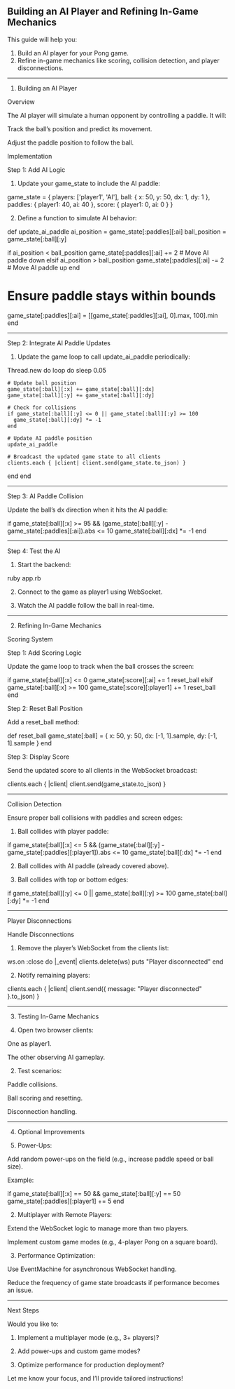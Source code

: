 
## Building an AI Player and Refining In-Game Mechanics

This guide will help you:

1. Build an AI player for your Pong game.  
2. Refine in-game mechanics like scoring, collision detection, and player disconnections.  

---

1. Building an AI Player

Overview

The AI player will simulate a human opponent by controlling a paddle. It will:

Track the ball’s position and predict its movement.

Adjust the paddle position to follow the ball.


Implementation

Step 1: Add AI Logic

1. Update your game_state to include the AI paddle:

game_state = {
  players: ['player1', 'AI'],
  ball: { x: 50, y: 50, dx: 1, dy: 1 },
  paddles: { player1: 40, ai: 40 },
  score: { player1: 0, ai: 0 }
}


2. Define a function to simulate AI behavior:

def update_ai_paddle
  ai_position = game_state[:paddles][:ai]
  ball_position = game_state[:ball][:y]

  if ai_position < ball_position
    game_state[:paddles][:ai] += 2 # Move AI paddle down
  elsif ai_position > ball_position
    game_state[:paddles][:ai] -= 2 # Move AI paddle up
  end

  # Ensure paddle stays within bounds
  game_state[:paddles][:ai] = [[game_state[:paddles][:ai], 0].max, 100].min
end




---

Step 2: Integrate AI Paddle Updates

1. Update the game loop to call update_ai_paddle periodically:

Thread.new do
  loop do
    sleep 0.05

    # Update ball position
    game_state[:ball][:x] += game_state[:ball][:dx]
    game_state[:ball][:y] += game_state[:ball][:dy]

    # Check for collisions
    if game_state[:ball][:y] <= 0 || game_state[:ball][:y] >= 100
      game_state[:ball][:dy] *= -1
    end

    # Update AI paddle position
    update_ai_paddle

    # Broadcast the updated game state to all clients
    clients.each { |client| client.send(game_state.to_json) }
  end
end




---

Step 3: AI Paddle Collision

Update the ball’s dx direction when it hits the AI paddle:

if game_state[:ball][:x] >= 95 && 
   (game_state[:ball][:y] - game_state[:paddles][:ai]).abs <= 10
  game_state[:ball][:dx] *= -1
end


---

Step 4: Test the AI

1. Start the backend:

ruby app.rb


2. Connect to the game as player1 using WebSocket.


3. Watch the AI paddle follow the ball in real-time.




---

2. Refining In-Game Mechanics

Scoring System

Step 1: Add Scoring Logic

Update the game loop to track when the ball crosses the screen:

if game_state[:ball][:x] <= 0
  game_state[:score][:ai] += 1
  reset_ball
elsif game_state[:ball][:x] >= 100
  game_state[:score][:player1] += 1
  reset_ball
end

Step 2: Reset Ball Position

Add a reset_ball method:

def reset_ball
  game_state[:ball] = { x: 50, y: 50, dx: [-1, 1].sample, dy: [-1, 1].sample }
end

Step 3: Display Score

Send the updated score to all clients in the WebSocket broadcast:

clients.each { |client| client.send(game_state.to_json) }


---

Collision Detection

Ensure proper ball collisions with paddles and screen edges:

1. Ball collides with player paddle:

if game_state[:ball][:x] <= 5 && 
   (game_state[:ball][:y] - game_state[:paddles][:player1]).abs <= 10
  game_state[:ball][:dx] *= -1
end


2. Ball collides with AI paddle (already covered above).


3. Ball collides with top or bottom edges:

if game_state[:ball][:y] <= 0 || game_state[:ball][:y] >= 100
  game_state[:ball][:dy] *= -1
end




---

Player Disconnections

Handle Disconnections

1. Remove the player’s WebSocket from the clients list:

ws.on :close do |_event|
  clients.delete(ws)
  puts "Player disconnected"
end


2. Notify remaining players:

clients.each { |client| client.send({ message: "Player disconnected" }.to_json) }




---

3. Testing In-Game Mechanics

1. Open two browser clients:

One as player1.

The other observing AI gameplay.



2. Test scenarios:

Paddle collisions.

Ball scoring and resetting.

Disconnection handling.





---

4. Optional Improvements

1. Power-Ups:

Add random power-ups on the field (e.g., increase paddle speed or ball size).

Example:

if game_state[:ball][:x] == 50 && game_state[:ball][:y] == 50
  game_state[:paddles][:player1] += 5
end



2. Multiplayer with Remote Players:

Extend the WebSocket logic to manage more than two players.

Implement custom game modes (e.g., 4-player Pong on a square board).



3. Performance Optimization:

Use EventMachine for asynchronous WebSocket handling.

Reduce the frequency of game state broadcasts if performance becomes an issue.





---

Next Steps

Would you like to:

1. Implement a multiplayer mode (e.g., 3+ players)?


2. Add power-ups and custom game modes?


3. Optimize performance for production deployment?



Let me know your focus, and I’ll provide tailored instructions!


